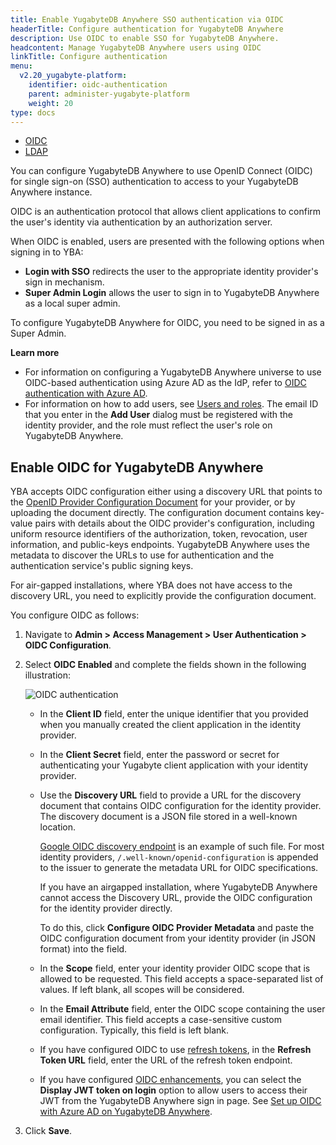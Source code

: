 ```yaml
---
title: Enable YugabyteDB Anywhere SSO authentication via OIDC
headerTitle: Configure authentication for YugabyteDB Anywhere
description: Use OIDC to enable SSO for YugabyteDB Anywhere.
headcontent: Manage YugabyteDB Anywhere users using OIDC
linkTitle: Configure authentication
menu:
  v2.20_yugabyte-platform:
    identifier: oidc-authentication
    parent: administer-yugabyte-platform
    weight: 20
type: docs
---
```


<ul class="nav nav-tabs-alt nav-tabs-yb">
  <li >
    <a href="../oidc-authentication/" class="nav-link active">
      <i class="fa-solid fa-cubes"></i>
      OIDC
    </a>
  </li>
  <li>
    <a href="../ldap-authentication/" class="nav-link">
      <i class="fa-solid fa-cubes" aria-hidden="true"></i>
      LDAP
    </a>
  </li>
</ul>

You can configure YugabyteDB Anywhere to use OpenID Connect (OIDC) for single sign-on (SSO) authentication to access to your YugabyteDB Anywhere instance.

OIDC is an authentication protocol that allows client applications to confirm the user's identity via authentication by an authorization server.

When OIDC is enabled, users are presented with the following options when signing in to YBA:

- **Login with SSO** redirects the user to the appropriate identity provider's sign in mechanism.
- **Super Admin Login** allows the user to sign in to YugabyteDB Anywhere as a local super admin.

To configure YugabyteDB Anywhere for OIDC, you need to be signed in as a Super Admin.

**Learn more**

- For information on configuring a YugabyteDB Anywhere universe to use OIDC-based authentication using Azure AD as the IdP, refer to [OIDC authentication with Azure AD](../../security/authentication/oidc-authentication-aad/).
- For information on how to add users, see [Users and roles](../anywhere-rbac/#users-and-roles). The email ID that you enter in the **Add User** dialog must be registered with the identity provider, and the role must reflect the user's role on YugabyteDB Anywhere.

## Enable OIDC for YugabyteDB Anywhere

YBA accepts OIDC configuration either using a discovery URL that points to the [OpenID Provider Configuration Document](https://openid.net/specs/openid-connect-discovery-1_0.html#ProviderConfig) for your provider, or by uploading the document directly. The configuration document contains key-value pairs with details about the OIDC provider's configuration, including uniform resource identifiers of the authorization, token, revocation, user information, and public-keys endpoints. YugabyteDB Anywhere uses the metadata to discover the URLs to use for authentication and the authentication service's public signing keys.

For air-gapped installations, where YBA does not have access to the discovery URL, you need to explicitly provide the configuration document.

You configure OIDC as follows:

1. Navigate to **Admin > Access Management > User Authentication > OIDC Configuration**.

1. Select **OIDC Enabled** and complete the fields shown in the following illustration:

    ![OIDC authentication](/images/yp/oidc-auth-220.png)

    - In the **Client ID** field, enter the unique identifier that you provided when you manually created the client application in the identity provider.
    - In the **Client Secret** field, enter the password or secret for authenticating your Yugabyte client application with your identity provider.
    - Use the **Discovery URL** field to provide a URL for the discovery document that contains OIDC configuration for the identity provider. The discovery document is a JSON file stored in a well-known location.

        [Google OIDC discovery endpoint](https://developers.google.com/identity/protocols/oauth2/openid-connect#an-id-tokens-payload) is an example of such file. For most identity providers, `/.well-known/openid-configuration` is appended to the issuer to generate the metadata URL for OIDC specifications.

        If you have an airgapped installation, where YugabyteDB Anywhere cannot access the Discovery URL, provide the OIDC configuration for the identity provider directly.

        To do this, click **Configure OIDC Provider Metadata** and paste the OIDC configuration document from your identity provider (in JSON format) into the field.

    - In the **Scope** field, enter your identity provider OIDC scope that is allowed to be requested. This field accepts a space-separated list of values. If left blank, all scopes will be considered.
    - In the **Email Attribute** field, enter the OIDC scope containing the user email identifier. This field accepts a case-sensitive custom configuration. Typically, this field is left blank.
    - If you have configured OIDC to use [refresh tokens](https://openid.net/specs/openid-connect-core-1_0.html#RefreshTokens), in the **Refresh Token URL** field, enter the URL of the refresh token endpoint.
    - If you have configured [OIDC enhancements](../../security/authentication/oidc-authentication-aad/#enable-oidc-enhancements), you can select the **Display JWT token on login** option to allow users to access their JWT from the YugabyteDB Anywhere sign in page. See [Set up OIDC with Azure AD on YugabyteDB Anywhere](../../security/authentication/oidc-authentication-aad/#set-up-oidc-with-azure-ad-on-yugabytedb-anywhere).

1. Click **Save**.

